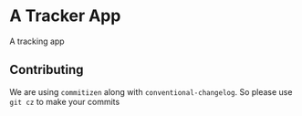 # A Tracker App
A tracking app

## Contributing ##
We are using `commitizen` along with `conventional-changelog`. So please use `git cz` to make your commits
